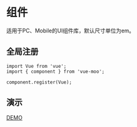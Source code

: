 # 组件

适用于PC、Mobile的UI组件库，默认尺寸单位为em。

## 全局注册

    import Vue from 'vue';
    import { component } from 'vue-moo';

    component.register(Vue);

## 演示

[DEMO](https://icoice.github.io/vue-moo-demo/dist/)

